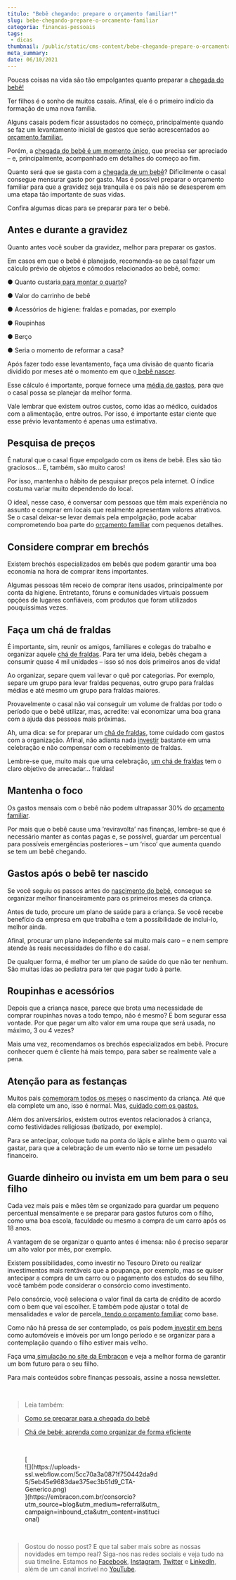 ```yaml
---
titulo: "Bebê chegando: prepare o orçamento familiar!"
slug: bebe-chegando-prepare-o-orcamento-familiar
categoria: financas-pessoais
tags:
 - dicas
thumbnail: /public/static/cms-content/bebe-chegando-prepare-o-orcamento-familiar.png
meta_summary: 
date: 06/10/2021
---
```

Poucas coisas na vida são tão empolgantes quanto preparar a [chegada do bebê!](https://www.embracon.com.br/blog/como-se-preparar-para-a-chegada-do-bebe)

Ter filhos é o sonho de muitos casais. Afinal, ele é o primeiro indício da formação de uma nova família.

Alguns casais podem ficar assustados no começo, principalmente quando se faz um levantamento inicial de gastos que serão acrescentados ao [orçamento familiar.](https://www.embracon.com.br/blog/aprenda-como-montar-um-orcamento-familiar-em-5-passos)

Porém, a [chegada do bebê é um momento único](https://www.embracon.com.br/blog/como-se-preparar-para-a-chegada-do-bebe), que precisa ser apreciado – e, principalmente, acompanhado em detalhes do começo ao fim.

Quanto será que se gasta com a [chegada de um bebê](https://www.embracon.com.br/blog/como-se-preparar-para-a-chegada-do-bebe)? Dificilmente o casal consegue mensurar gasto por gasto. Mas é possível preparar o orçamento familiar para que a gravidez seja tranquila e os pais não se desesperem em uma etapa tão importante de suas vidas.

Confira algumas dicas para se preparar para ter o bebê.

Antes e durante a gravidez
--------------------------

Quanto antes você souber da gravidez, melhor para preparar os gastos.

Em casos em que o bebê é planejado, recomenda-se ao casal fazer um cálculo prévio de objetos e cômodos relacionados ao bebê, como:

● Quanto custaria[ para montar o quarto](https://www.embracon.com.br/blog/saiba-o-que-e-tendencia-em-decoracao-de-quarto-de-crianca)?

● Valor do carrinho de bebê

● Acessórios de higiene: fraldas e pomadas, por exemplo

● Roupinhas

● Berço

● Seria o momento de reformar a casa?

Após fazer todo esse levantamento, faça uma divisão de quanto ficaria dividido por meses até o momento em que o<a href=""> bebê nascer</a>.

Esse cálculo é importante, porque fornece uma [média de gastos](https://www.embracon.com.br/blog/como-sair-do-vermelho-em-2019), para que o casal possa se planejar da melhor forma.

Vale lembrar que existem outros custos, como idas ao médico, cuidados com a alimentação, entre outros. Por isso, é importante estar ciente que esse prévio levantamento é apenas uma estimativa.

Pesquisa de preços
------------------

É natural que o casal fique empolgado com os itens de bebê. Eles são tão graciosos… E, também, são muito caros!

Por isso, mantenha o hábito de pesquisar preços pela internet. O índice costuma variar muito dependendo do local.

O ideal, nesse caso, é conversar com pessoas que têm mais experiência no assunto e comprar em locais que realmente apresentam valores atrativos. Se o casal deixar-se levar demais pela empolgação, pode acabar comprometendo boa parte do [orçamento familiar](https://www.embracon.com.br/blog/planeje-sua-vida-financeira-e-fique-sempre-no-azul) com pequenos detalhes.

Considere comprar em brechós
----------------------------

Existem brechós especializados em bebês que podem garantir uma boa economia na hora de comprar itens importantes.

Algumas pessoas têm receio de comprar itens usados, principalmente por conta da higiene. Entretanto, fóruns e comunidades virtuais possuem opções de lugares confiáveis, com produtos que foram utilizados pouquíssimas vezes.

Faça um chá de fraldas
----------------------

É importante, sim, reunir os amigos, familiares e colegas do trabalho e organizar aquele [chá de fraldas](https://www.embracon.com.br/blog/cha-de-bebe-aprenda-como-organizar-de-forma-eficiente). Para ter uma ideia, bebês chegam a consumir quase 4 mil unidades – isso só nos dois primeiros anos de vida!

Ao organizar, separe quem vai levar o quê por categorias. Por exemplo, separe um grupo para levar fraldas pequenas, outro grupo para fraldas médias e até mesmo um grupo para fraldas maiores.

Provavelmente o casal não vai conseguir um volume de fraldas por todo o período que o bebê utilizar, mas, acredite: vai economizar uma boa grana com a ajuda das pessoas mais próximas.

Ah, uma dica: se for preparar um [chá de fraldas](https://www.embracon.com.br/blog/cha-de-bebe-aprenda-como-organizar-de-forma-eficiente), tome cuidado com gastos com a organização. Afinal, não adianta nada [investir](https://www.embracon.com.br/blog/qual-o-melhor-investimento-para-r-50-r-500-ou-r-5000) bastante em uma celebração e não compensar com o recebimento de fraldas.

Lembre-se que, muito mais que uma celebração, [um chá de fraldas](https://www.embracon.com.br/blog/confira-as-tendencias-em-decoracao-de-festa-infantil) tem o claro objetivo de arrecadar… fraldas!

Mantenha o foco
---------------

Os gastos mensais com o bebê não podem ultrapassar 30% do [orçamento familiar](https://www.embracon.com.br/blog/aprenda-como-montar-um-orcamento-familiar-em-5-passos).

Por mais que o bebê cause uma ‘reviravolta’ nas finanças, lembre-se que é necessário manter as contas pagas e, se possível, guardar um percentual para possíveis emergências posteriores – um ‘risco’ que aumenta quando se tem um bebê chegando.

Gastos após o bebê ter nascido
------------------------------

Se você seguiu os passos antes do [nascimento do bebê](https://www.embracon.com.br/blog/como-se-preparar-para-a-chegada-do-bebe), consegue se organizar melhor financeiramente para os primeiros meses da criança.

Antes de tudo, procure um plano de saúde para a criança. Se você recebe benefício da empresa em que trabalha e tem a possibilidade de inclui-lo, melhor ainda.

Afinal, procurar um plano independente sai muito mais caro – e nem sempre atende às reais necessidades do filho e do casal.

De qualquer forma, é melhor ter um plano de saúde do que não ter nenhum. São muitas idas ao pediatra para ter que pagar tudo à parte.

Roupinhas e acessórios
----------------------

Depois que a criança nasce, parece que brota uma necessidade de comprar roupinhas novas a todo tempo, não é mesmo? É bom segurar essa vontade. Por que pagar um alto valor em uma roupa que será usada, no máximo, 3 ou 4 vezes?

Mais uma vez, recomendamos os brechós especializados em bebê. Procure conhecer quem é cliente há mais tempo, para saber se realmente vale a pena.

Atenção para as festanças
-------------------------

Muitos pais [comemoram todos os meses](https://www.embracon.com.br/blog/como-organizar-uma-festa-infantil) o nascimento da criança. Até que ela complete um ano, isso é normal. Mas, [cuidado com os gastos.](https://www.embracon.com.br/blog/festa-de-aniversario-para-crianca-fazer-ou-nao)

Além dos aniversários, existem outros eventos relacionados à criança, como festividades religiosas (batizado, por exemplo).

Para se antecipar, coloque tudo na ponta do lápis e alinhe bem o quanto vai gastar, para que a celebração de um evento não se torne um pesadelo financeiro.

Guarde dinheiro ou invista em um bem para o seu filho
-----------------------------------------------------

Cada vez mais pais e mães têm se organizado para guardar um pequeno percentual mensalmente e se preparar para gastos futuros com o filho, como uma boa escola, faculdade ou mesmo a compra de um carro após os 18 anos.

A vantagem de se organizar o quanto antes é imensa: não é preciso separar um alto valor por mês, por exemplo.

Existem possibilidades, como investir no Tesouro Direto ou realizar investimentos mais rentáveis que a poupança, por exemplo, mas se quiser antecipar a compra de um carro ou o pagamento dos estudos do seu filho, você também pode considerar o consórcio como investimento.

Pelo consórcio, você seleciona o valor final da carta de crédito de acordo com o bem que vai escolher. E também pode ajustar o total de mensalidades e valor de parcela,[ tendo o orçamento familiar](https://www.embracon.com.br/blog/aprenda-como-montar-um-orcamento-familiar-em-5-passos) como base.

Como não há pressa de ser contemplado, os pais podem[ investir em bens](https://www.embracon.com.br/blog/confira-5-melhores-praticas-para-pagar-um-consorcio) como automóveis e imóveis por um longo período e se organizar para a contemplação quando o filho estiver mais velho.

Faça uma[ simulação no site da Embracon](http://www.embracon.com.br/consorcio) e veja a melhor forma de garantir um bom futuro para o seu filho.

Para mais conteúdos sobre finanças pessoais, assine a nossa newsletter.

‍

> Leia também:

> [Como se preparar para a chegada do bebê](https://www.embracon.com.br/blog/como-se-preparar-para-a-chegada-do-bebe)

> [Chá de bebê: aprenda como organizar de forma eficiente](https://www.embracon.com.br/blog/cha-de-bebe-aprenda-como-organizar-de-forma-eficiente)

‍

<figure class="w-richtext-figure-type-image w-richtext-align-center" style="max-width:310px">[<div>![](https://uploads-ssl.webflow.com/5cc70a3a0871f750442da9d5/5eb45e9683dae375ec3b51d9_CTA-Generico.png)</div>](https://embracon.com.br/consorcio?utm_source=blog&utm_medium=referral&utm_campaign=inbound_cta&utm_content=institucional)</figure>‍

> Gostou do nosso post? E que tal saber mais sobre as nossas novidades em tempo real? Siga-nos nas redes sociais e veja tudo na sua timeline. Estamos no [Facebook](https://www.facebook.com/embracon/), [Instagram](https://www.instagram.com/embraconoficial/), [Twitter](https://twitter.com/embracon) e [LinkedIn](https://www.linkedin.com/company/1018875/), além de um canal incrível no [YouTube](https://www.youtube.com/channel/UCL-Y0mv9zc73Iek48NLUBzQ).

‍
